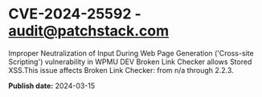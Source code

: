 # CVE-2024-25592 - audit@patchstack.com

Improper Neutralization of Input During Web Page Generation ('Cross-site Scripting') vulnerability in WPMU DEV Broken Link Checker allows Stored XSS.This issue affects Broken Link Checker: from n/a through 2.2.3.



**Publish date:** 2024-03-15
